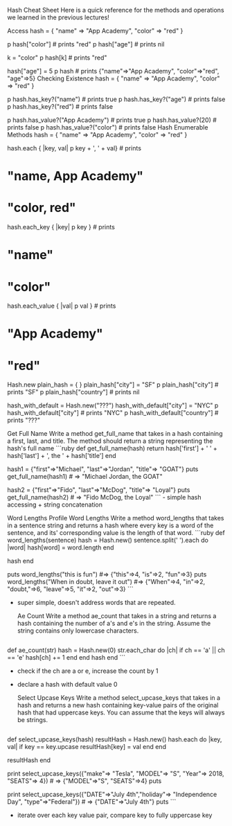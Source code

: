 Hash Cheat Sheet
Here is a quick reference for the methods and operations we learned in the previous lectures!

Access
hash = { "name" => "App Academy", "color" => "red" }

p hash["color"]  # prints "red"
p hash["age"]    # prints nil

k = "color"
p hash[k]        # prints "red"

hash["age"] = 5
p hash           # prints {"name"=>"App Academy", "color"=>"red", "age"=>5}
Checking Existence
hash = { "name" => "App Academy", "color" => "red" }

p hash.has_key?("name")             # prints true
p hash.has_key?("age")              # prints false
p hash.has_key?("red")              # prints false

p hash.has_value?("App Academy")    # prints true
p hash.has_value?(20)               # prints false
p hash.has_value?("color")          # prints false
Hash Enumerable Methods
hash = { "name" => "App Academy", "color" => "red" }

hash.each { |key, val| p key + ', ' + val} # prints
# "name, App Academy"
# "color, red"

hash.each_key { |key| p key } # prints
# "name"
# "color"

hash.each_value { |val| p val } # prints
# "App Academy"
# "red"
Hash.new
  plain_hash = { }
  plain_hash["city"] = "SF"
  p plain_hash["city"]    # prints "SF"
  p plain_hash["country"] # prints nil

  hash_with_default = Hash.new("???")
  hash_with_default["city"] = "NYC"
  p hash_with_default["city"]    # prints "NYC"
  p hash_with_default["country"] # prints "???"


Get Full Name
Write a method get_full_name that takes in a hash containing a first, last, and title. The method should return a string representing the hash's full name
	```ruby 
	def get_full_name(hash)
	return hash['first'] + ' ' + hash['last'] + ', the ' + hash['title']
end

hash1 = {"first"=>"Michael", "last"=>"Jordan", "title"=> "GOAT"}
puts get_full_name(hash1) # => "Michael Jordan, the GOAT"

hash2 = {"first"=>"Fido", "last"=>"McDog", "title"=> "Loyal"}
puts get_full_name(hash2) # => "Fido McDog, the Loyal"
	```
	- simple hash accessing + string concatenation


Word Lengths
Profile
Word Lengths
Write a method word_lengths that takes in a sentence string and returns a hash where every key is a word of the sentence, and its' corresponding value is the length of that word.
	```ruby 
	def word_lengths(sentence)
  hash = Hash.new()
	sentence.split(' ').each do |word|
      hash[word] = word.length
    end
  
  hash
end

puts word_lengths("this is fun") #=> {"this"=>4, "is"=>2, "fun"=>3}
puts word_lengths("When in doubt, leave it out") #=> {"When"=>4, "in"=>2, "doubt,"=>6, "leave"=>5, "it"=>2, "out"=>3}
	```
- super simple, doesn't address words that are repeated.

	Ae Count
Write a method ae_count that takes in a string and returns a hash containing the number of a's and e's in the string. Assume the string contains only lowercase characters.
	```ruby 
def ae_count(str)
 hash = Hash.new(0)
  str.each_char do |ch|
    if ch == 'a' || ch == 'e'
      hash[ch] += 1
    end
  end
  hash
end
	```
- check if the ch are a or e, increase the count by 1
- declare a hash with default value 0
	

	Select Upcase Keys
Write a method select_upcase_keys that takes in a hash and returns a new hash containing key-value pairs of the original hash that had uppercase keys. You can assume that the keys will always be strings.
	```ruby 
def select_upcase_keys(hash)
  resultHash = Hash.new()
	hash.each do |key, val|
      if key == key.upcase
        resultHash[key] = val
      end
    end
  
  resultHash
end

print select_upcase_keys({"make"=> "Tesla", "MODEL"=> "S", "Year"=> 2018, "SEATS"=> 4}) # => {"MODEL"=>"S", "SEATS"=>4}
puts

print select_upcase_keys({"DATE"=>"July 4th","holiday"=> "Independence Day", "type"=>"Federal"}) # => {"DATE"=>"July 4th"}
puts
	```
- iterate over each key value pair, compare key to fully uppercase key


	```ruby 

	```

	
	```ruby 

	```

	
	```ruby 

	```

	
	```ruby 

	```

	
	```ruby 

	```

	
	```ruby 

	```

	
	```ruby 

	```

	
	```ruby 

	```

	
	```ruby 

	```

	
	```ruby 

	```

	